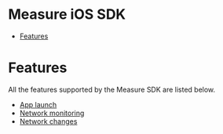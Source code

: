 # Measure iOS SDK

* [Features](#features)

# Features

All the features supported by the Measure SDK are listed below. 

* [App launch](features/feature_app_launch.md)
* [Network monitoring](features/feature_network_monitoring.md)
* [Network changes](features/feature_network_changes.md)
